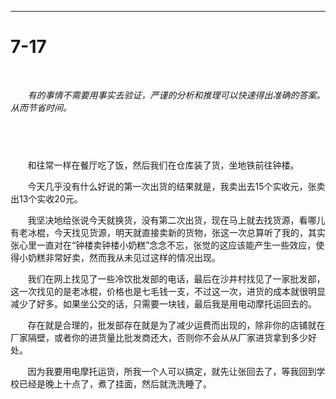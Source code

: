 -------------------





# 7-17 #


&#160; &#160; &#160; &#160;

&#160; &#160; &#160; &#160;*有的事情不需要用事实去验证，严谨的分析和推理可以快速得出准确的答案。从而节省时间。*


&#160; &#160; &#160; &#160;
-----------------

&#160; &#160; &#160; &#160;和往常一样在餐厅吃了饭，然后我们在仓库装了货，坐地铁前往钟楼。


&#160; &#160; &#160; &#160;今天几乎没有什么好说的第一次出货的结果就是，我卖出去15个实收元，张卖出13个实收20元。

&#160; &#160; &#160; &#160;我坚决地给张说今天就换货，没有第二次出货，现在马上就去找货源，看哪儿有老冰棍，今天找见货源，明天就直接卖新的货物，张这一次总算听了我的，其实张心里一直对在“钟楼卖钟楼小奶糕”念念不忘，张觉的这应该能产生一些效应，使得小奶糕非常好卖，然而我从未见过这样的情况出现。

&#160; &#160; &#160; &#160;我们在网上找见了一些冷饮批发部的电话，最后在沙井村找见了一家批发部，这一次找见的是老冰棍，价格也是七毛钱一支，不过这一次，进货的成本就很明显减少了好多。如果坐公交的话，只需要一块钱，最后我是用电动摩托运回去的。

&#160; &#160; &#160; &#160;存在就是合理的，批发部存在就是为了减少运费而出现的，除非你的店铺就在厂家隔壁，或者你的进货量比批发商还大，否则你不会从从厂家进货拿到多少好处。

&#160; &#160; &#160; &#160;因为我要用电摩托运货，所我一个人可以搞定，就先让张回去了，等我回到学校已经是晚上十点了，煮了挂面，然后就洗洗睡了。



&#160; &#160; &#160; &#160;
------------